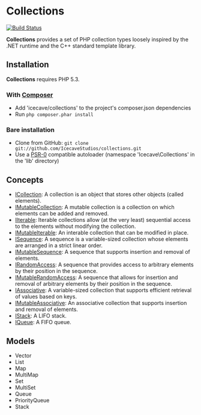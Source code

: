 # Collections

[![Build Status](https://secure.travis-ci.org/IcecaveStudios/collections.png)](http://travis-ci.org/IcecaveStudios/collections)

**Collections** provides a set of PHP collection types loosely inspired by the .NET runtime and the C++ standard template library.

## Installation

**Collections** requires PHP 5.3.

### With [Composer](http://getcomposer.org/)

* Add 'icecave/collections' to the project's composer.json dependencies
* Run `php composer.phar install`

### Bare installation

* Clone from GitHub: `git clone git://github.com/IcecaveStudios/collections.git`
* Use a [PSR-0](https://github.com/php-fig/fig-standards//IcecaveStudios/collections/blob/master/accepted/PSR-0.md)
  compatible autoloader (namespace 'Icecave\Collections' in the 'lib' directory)

## Concepts

* [ICollection](/IcecaveStudios/collections/blob/master/lib/Icecave/Collections/ICollection.php): A collection is an object that stores other objects (called elements).
* [IMutableCollection](/IcecaveStudios/collections/blob/master/lib/Icecave/Collections/IMutableCollection.php): A mutable collection is a collection on which elements can be added and removed.
* [IIterable](/IcecaveStudios/collections/blob/master/lib/Icecave/Collections/IIterable.php): Iterable collections allow (at the very least) sequential access to the elements without modifying the collection.
* [IMutableIterable](/IcecaveStudios/collections/blob/master/lib/Icecave/Collections/IMutableIterable.php): An interable collection that can be modified in place.
* [ISequence](/IcecaveStudios/collections/blob/master/lib/Icecave/Collections/ISequence.php): A sequence is a variable-sized collection whose elements are arranged in a strict linear order.
* [IMutableSequence](/IcecaveStudios/collections/blob/master/lib/Icecave/Collections/IMutableSequence.php): A sequence that supports insertion and removal of elements.
* [IRandomAccess](/IcecaveStudios/collections/blob/master/lib/Icecave/Collections/IRandomAccess.php): A sequence that provides access to arbitrary elements by their position in the sequence.
* [IMutableRandomAccess](/IcecaveStudios/collections/blob/master/lib/Icecave/Collections/IMutableRandomAccess.php): A sequence that allows for insertion and removal of arbitrary elements by their position in the sequence.
* [IAssociative](/IcecaveStudios/collections/blob/master/lib/Icecave/Collections/Collections/ICollection.php): A variable-sized collection that supports efficient retrieval of values based on keys.
* [IMutableAssociative](/IcecaveStudios/collections/blob/master/lib/Icecave/Collections/IMutableAssociative.php): An associative collection that supports insertion and removal of elements.
* [IStack](/IcecaveStudios/collections/blob/master/lib/Icecave/Collections/IStack.php): A LIFO stack.
* [IQueue](/IcecaveStudios/collections/blob/master/lib/Icecave/Collections/IQueue.php): A FIFO queue.

## Models

* Vector
* List
* Map
* MultiMap
* Set
* MultiSet
* Queue
* PriorityQueue
* Stack
